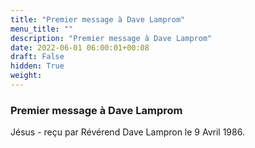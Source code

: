 ```yaml
---
title: "Premier message à Dave Lamprom"
menu_title: ""
description: "Premier message à Dave Lamprom"
date: 2022-06-01 06:00:01+00:08
draft: False
hidden: True
weight:
---
```

### Premier message à Dave Lamprom

Jésus - reçu par Révérend Dave Lampron le 9 Avril 1986.



